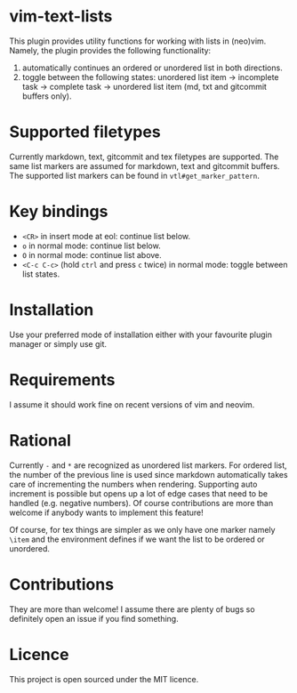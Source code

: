 # vim-text-lists

This plugin provides utility functions for working with lists in (neo)vim. Namely, the plugin provides the following functionality:

1. automatically continues an ordered or unordered list in both directions.
1. toggle between the following states: unordered list item -> incomplete task -> complete task -> unordered list item (md, txt and gitcommit buffers only).

# Supported filetypes

Currently markdown, text, gitcommit and tex filetypes are supported. The same list markers are assumed for markdown, text and gitcommit buffers. The supported list markers can be found in `vtl#get_marker_pattern`.

# Key bindings

- `<CR>` in insert mode at eol: continue list below.
- `o` in normal mode: continue list below.
- `O` in normal mode: continue list above.
- `<C-c C-c>` (hold `ctrl` and press `c` twice) in normal mode: toggle between list states.

# Installation

Use your preferred mode of installation either with your favourite plugin manager or simply use git.

# Requirements

I assume it should work fine on recent versions of vim and neovim.

# Rational

Currently `-` and `*` are recognized as unordered list markers. For ordered list, the number of the previous line is used since markdown automatically takes care of incrementing the numbers when rendering. Supporting auto increment is possible but opens up a lot of edge cases that need to be handled (e.g. negative numbers). Of course contributions are more than welcome if anybody wants to implement this feature!

Of course, for tex things are simpler as we only have one marker namely `\item` and the environment defines if we want the list to be ordered or unordered.

# Contributions

They are more than welcome! I assume there are plenty of bugs so definitely open an issue if you find something.

# Licence

This project is open sourced under the MIT licence.
